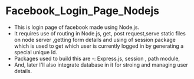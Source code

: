 # Facebook_Login_Page_Nodejs

- This is login page of facebook made using Node.js.
- It requires use of routing in Node.js, get, post request,serve static files on node server ,getting form details and using of session package which is used to get which user is currently logged in by generating a special unique Id.
- Packages used to build this are -:  Express.js, session , path module, 
- And, later I'll also integrate database in it for stroing and managing user details. 
